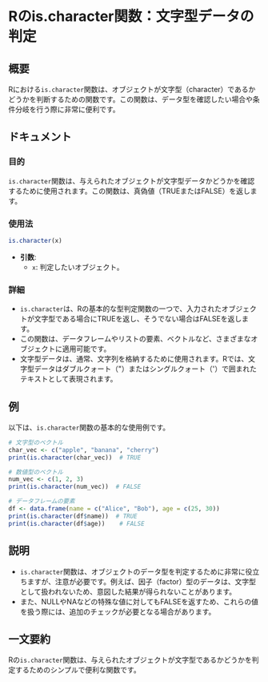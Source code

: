 <!--
Meta Description: # Rのis.character関数：文字型データの判定 ## 概要 Rにおける`is.character`関数は、オブジェクトが文字型（character）であるかどうかを判断するための関数です。この関数は、データ型を確認したい場合や条件分岐を行う際に非常に便利です。 ## ドキュメント ### ...
Meta Keywords: character, 関数は, print, この関数は, char_vec
-->

# Rのis.character関数：文字型データの判定

## 概要
Rにおける`is.character`関数は、オブジェクトが文字型（character）であるかどうかを判断するための関数です。この関数は、データ型を確認したい場合や条件分岐を行う際に非常に便利です。

## ドキュメント
### 目的
`is.character`関数は、与えられたオブジェクトが文字型データかどうかを確認するために使用されます。この関数は、真偽値（TRUEまたはFALSE）を返します。

### 使用法
```R
is.character(x)
```
- **引数**:
  - `x`: 判定したいオブジェクト。

### 詳細
- `is.character`は、Rの基本的な型判定関数の一つで、入力されたオブジェクトが文字型である場合にTRUEを返し、そうでない場合はFALSEを返します。
- この関数は、データフレームやリストの要素、ベクトルなど、さまざまなオブジェクトに適用可能です。
- 文字型データは、通常、文字列を格納するために使用されます。Rでは、文字型データはダブルクォート（"）またはシングルクォート（'）で囲まれたテキストとして表現されます。

## 例
以下は、`is.character`関数の基本的な使用例です。

```R
# 文字型のベクトル
char_vec <- c("apple", "banana", "cherry")
print(is.character(char_vec))  # TRUE

# 数値型のベクトル
num_vec <- c(1, 2, 3)
print(is.character(num_vec))  # FALSE

# データフレームの要素
df <- data.frame(name = c("Alice", "Bob"), age = c(25, 30))
print(is.character(df$name))  # TRUE
print(is.character(df$age))    # FALSE
```

## 説明
- `is.character`関数は、オブジェクトのデータ型を判定するために非常に役立ちますが、注意が必要です。例えば、因子（factor）型のデータは、文字型として扱われないため、意図した結果が得られないことがあります。
- また、NULLやNAなどの特殊な値に対してもFALSEを返すため、これらの値を扱う際には、追加のチェックが必要となる場合があります。

## 一文要約
Rの`is.character`関数は、与えられたオブジェクトが文字型であるかどうかを判定するためのシンプルで便利な関数です。